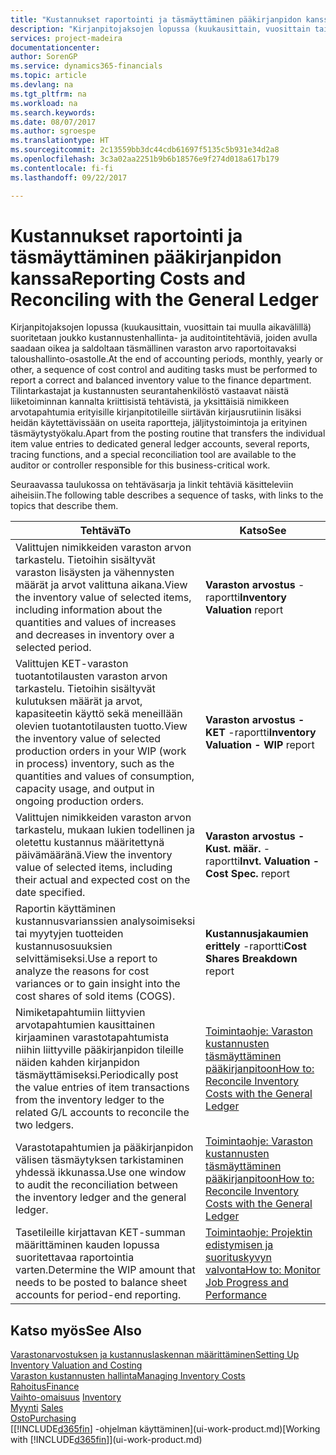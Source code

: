 ```yaml
---
title: "Kustannukset raportointi ja täsmäyttäminen pääkirjanpidon kanssa | Microsoft Docs"
description: "Kirjanpitojaksojen lopussa (kuukausittain, vuosittain tai muulla aikavälillä) suoritetaan joukko kustannustenhallinta- ja auditointitehtäviä, joiden avulla saadaan oikea ja saldoltaan täsmällinen varaston arvo raportoitavaksi taloushallinto-osastolle. Tilintarkastajat ja kustannusten seurantahenkilöstö vastaavat näistä liiketoiminnan kannalta kriittisistä tehtävistä, ja yksittäisiä nimikkeen arvotapahtumia erityisille kirjanpitotileille siirtävän kirjausrutiinin lisäksi heidän käytettävissään on useita raportteja, jäljitystoimintoja ja erityinen täsmäytystyökalu."
services: project-madeira
documentationcenter: 
author: SorenGP
ms.service: dynamics365-financials
ms.topic: article
ms.devlang: na
ms.tgt_pltfrm: na
ms.workload: na
ms.search.keywords: 
ms.date: 08/07/2017
ms.author: sgroespe
ms.translationtype: HT
ms.sourcegitcommit: 2c13559bb3dc44cdb61697f5135c5b931e34d2a8
ms.openlocfilehash: 3c3a02aa2251b9b6b18576e9f274d018a617b179
ms.contentlocale: fi-fi
ms.lasthandoff: 09/22/2017

---
```

# <a name="reporting-costs-and-reconciling-with-the-general-ledger"></a><span data-ttu-id="fc367-104">Kustannukset raportointi ja täsmäyttäminen pääkirjanpidon kanssa</span><span class="sxs-lookup"><span data-stu-id="fc367-104">Reporting Costs and Reconciling with the General Ledger</span></span>
<span data-ttu-id="fc367-105">Kirjanpitojaksojen lopussa (kuukausittain, vuosittain tai muulla aikavälillä) suoritetaan joukko kustannustenhallinta- ja auditointitehtäviä, joiden avulla saadaan oikea ja saldoltaan täsmällinen varaston arvo raportoitavaksi taloushallinto-osastolle.</span><span class="sxs-lookup"><span data-stu-id="fc367-105">At the end of accounting periods, monthly, yearly or other, a sequence of cost control and auditing tasks must be performed to report a correct and balanced inventory value to the finance department.</span></span> <span data-ttu-id="fc367-106">Tilintarkastajat ja kustannusten seurantahenkilöstö vastaavat näistä liiketoiminnan kannalta kriittisistä tehtävistä, ja yksittäisiä nimikkeen arvotapahtumia erityisille kirjanpitotileille siirtävän kirjausrutiinin lisäksi heidän käytettävissään on useita raportteja, jäljitystoimintoja ja erityinen täsmäytystyökalu.</span><span class="sxs-lookup"><span data-stu-id="fc367-106">Apart from the posting routine that transfers the individual item value entries to dedicated general ledger accounts, several reports, tracing functions, and a special reconciliation tool are available to the auditor or controller responsible for this business-critical work.</span></span>  

 <span data-ttu-id="fc367-107">Seuraavassa taulukossa on tehtäväsarja ja linkit tehtäviä käsitteleviin aiheisiin.</span><span class="sxs-lookup"><span data-stu-id="fc367-107">The following table describes a sequence of tasks, with links to the topics that describe them.</span></span>   

|<span data-ttu-id="fc367-108">**Tehtävä**</span><span class="sxs-lookup"><span data-stu-id="fc367-108">**To**</span></span>|<span data-ttu-id="fc367-109">**Katso**</span><span class="sxs-lookup"><span data-stu-id="fc367-109">**See**</span></span>|  
|------------|-------------|  
|<span data-ttu-id="fc367-110">Valittujen nimikkeiden varaston arvon tarkastelu. Tietoihin sisältyvät varaston lisäysten ja vähennysten määrät ja arvot valittuna aikana.</span><span class="sxs-lookup"><span data-stu-id="fc367-110">View the inventory value of selected items, including information about the quantities and values of increases and decreases in inventory over a selected period.</span></span>|<span data-ttu-id="fc367-111">**Varaston arvostus** -raportti</span><span class="sxs-lookup"><span data-stu-id="fc367-111">**Inventory Valuation** report</span></span>|  
|<span data-ttu-id="fc367-112">Valittujen KET-varaston tuotantotilausten varaston arvon tarkastelu. Tietoihin sisältyvät kulutuksen määrät ja arvot, kapasiteetin käyttö sekä meneillään olevien tuotantotilausten tuotto.</span><span class="sxs-lookup"><span data-stu-id="fc367-112">View the inventory value of selected production orders in your WIP (work in process) inventory, such as the quantities and values of consumption, capacity usage, and output in ongoing production orders.</span></span>|<span data-ttu-id="fc367-113">**Varaston arvostus - KET** -raportti</span><span class="sxs-lookup"><span data-stu-id="fc367-113">**Inventory Valuation - WIP** report</span></span>|  
|<span data-ttu-id="fc367-114">Valittujen nimikkeiden varaston arvon tarkastelu, mukaan lukien todellinen ja oletettu kustannus määritettynä päivämääränä.</span><span class="sxs-lookup"><span data-stu-id="fc367-114">View the inventory value of selected items, including their actual and expected cost on the date specified.</span></span>|<span data-ttu-id="fc367-115">**Varaston arvostus - Kust. määr.** -raportti</span><span class="sxs-lookup"><span data-stu-id="fc367-115">**Invt. Valuation - Cost Spec.** report</span></span>|  
|<span data-ttu-id="fc367-116">Raportin käyttäminen kustannusvarianssien analysoimiseksi tai myytyjen tuotteiden kustannusosuuksien selvittämiseksi.</span><span class="sxs-lookup"><span data-stu-id="fc367-116">Use a report to analyze the reasons for cost variances or to gain insight into the cost shares of sold items (COGS).</span></span>|<span data-ttu-id="fc367-117">**Kustannusjakaumien erittely** -raportti</span><span class="sxs-lookup"><span data-stu-id="fc367-117">**Cost Shares Breakdown** report</span></span>|  
|<span data-ttu-id="fc367-118">Nimiketapahtumiin liittyvien arvotapahtumien kausittainen kirjaaminen varastotapahtumista niihin liittyville pääkirjanpidon tileille näiden kahden kirjanpidon täsmäyttämiseksi.</span><span class="sxs-lookup"><span data-stu-id="fc367-118">Periodically post the value entries of item transactions from the inventory ledger to the related G/L accounts to reconcile the two ledgers.</span></span>|[<span data-ttu-id="fc367-119">Toimintaohje: Varaston kustannusten täsmäyttäminen pääkirjanpitoon</span><span class="sxs-lookup"><span data-stu-id="fc367-119">How to: Reconcile Inventory Costs with the General Ledger</span></span>](finance-how-to-post-inventory-costs-to-the-general-ledger.md)|  
|<span data-ttu-id="fc367-120">Varastotapahtumien ja pääkirjanpidon välisen täsmäytyksen tarkistaminen yhdessä ikkunassa.</span><span class="sxs-lookup"><span data-stu-id="fc367-120">Use one window to audit the reconciliation between the inventory ledger and the general ledger.</span></span>|[<span data-ttu-id="fc367-121">Toimintaohje: Varaston kustannusten täsmäyttäminen pääkirjanpitoon</span><span class="sxs-lookup"><span data-stu-id="fc367-121">How to: Reconcile Inventory Costs with the General Ledger</span></span>](finance-how-to-post-inventory-costs-to-the-general-ledger.md)|  
|<span data-ttu-id="fc367-122">Tasetileille kirjattavan KET-summan määrittäminen kauden lopussa suoritettavaa raportointia varten.</span><span class="sxs-lookup"><span data-stu-id="fc367-122">Determine the WIP amount that needs to be posted to balance sheet accounts for period-end reporting.</span></span>|[<span data-ttu-id="fc367-123">Toimintaohje: Projektin edistymisen ja suorituskyvyn valvonta</span><span class="sxs-lookup"><span data-stu-id="fc367-123">How to: Monitor Job Progress and Performance</span></span>](projects-how-monitor-progress-performance.md)|

## <a name="see-also"></a><span data-ttu-id="fc367-124">Katso myös</span><span class="sxs-lookup"><span data-stu-id="fc367-124">See Also</span></span>  
[<span data-ttu-id="fc367-125">Varastonarvostuksen ja kustannuslaskennan määrittäminen</span><span class="sxs-lookup"><span data-stu-id="fc367-125">Setting Up Inventory Valuation and Costing</span></span>](finance-set-up-inventory-valuation-and-costing.md)  
[<span data-ttu-id="fc367-126">Varaston kustannusten hallinta</span><span class="sxs-lookup"><span data-stu-id="fc367-126">Managing Inventory Costs</span></span>](finance-manage-inventory-costs.md)  
[<span data-ttu-id="fc367-127">Rahoitus</span><span class="sxs-lookup"><span data-stu-id="fc367-127">Finance</span></span>](finance.md)  
<span data-ttu-id="fc367-128">[Vaihto-omaisuus](inventory-manage-inventory.md) </span><span class="sxs-lookup"><span data-stu-id="fc367-128">[Inventory](inventory-manage-inventory.md) </span></span>  
<span data-ttu-id="fc367-129">[Myynti](sales-manage-sales.md) </span><span class="sxs-lookup"><span data-stu-id="fc367-129">[Sales](sales-manage-sales.md) </span></span>  
[<span data-ttu-id="fc367-130">Osto</span><span class="sxs-lookup"><span data-stu-id="fc367-130">Purchasing</span></span>](purchasing-manage-purchasing.md)  
<span data-ttu-id="fc367-131">[[!INCLUDE[d365fin](includes/d365fin_md.md)] -ohjelman käyttäminen](ui-work-product.md)</span><span class="sxs-lookup"><span data-stu-id="fc367-131">[Working with [!INCLUDE[d365fin](includes/d365fin_md.md)]](ui-work-product.md)</span></span>

